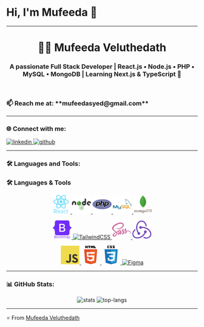 # Hi, I'm Mufeeda 👋  




---

<h1 align="center">👩‍💻 Mufeeda Veluthedath</h1>
<h3 align="center">A passionate Full Stack Developer | React.js • Node.js • PHP • MySQL • MongoDB | Learning Next.js & TypeScript 🚀</h3><br>
<h3>📫 Reach me at: **mufeedasyed@gmail.com**  </h3>

---

### 🌐 Connect with me:
<p align="left">
  <a href="https://linkedin.com/in/YOUR-LINKEDIN" target="blank">
    <img src="https://img.shields.io/badge/LinkedIn-0A66C2?logo=linkedin&logoColor=white" alt="linkedin" />
  </a>
  <a href="https://github.com/mufeeda1996" target="blank">
    <img src="https://img.shields.io/badge/GitHub-181717?logo=github&logoColor=white" alt="github" />
  </a>
</p>

---

### 🛠️ Languages and Tools:
### 🛠️ Languages & Tools

<p align="center">
  <!-- Row 1 -->
  <a href="https://reactjs.org/" target="_blank">
    <img src="https://raw.githubusercontent.com/devicons/devicon/master/icons/react/react-original-wordmark.svg" alt="React" width="50" height="50"/>
  </a>
  <a href="https://nodejs.org" target="_blank">
    <img src="https://raw.githubusercontent.com/devicons/devicon/master/icons/nodejs/nodejs-original-wordmark.svg" alt="Node.js" width="50" height="50"/>
  </a>
  <a href="https://www.php.net" target="_blank">
    <img src="https://raw.githubusercontent.com/devicons/devicon/master/icons/php/php-original.svg" alt="PHP" width="50" height="50"/>
  </a>
  <a href="https://www.mysql.com/" target="_blank">
    <img src="https://raw.githubusercontent.com/devicons/devicon/master/icons/mysql/mysql-original-wordmark.svg" alt="MySQL" width="50" height="50"/>
  </a>
  <a href="https://www.mongodb.com/" target="_blank">
    <img src="https://raw.githubusercontent.com/devicons/devicon/master/icons/mongodb/mongodb-original-wordmark.svg" alt="MongoDB" width="50" height="50"/>
  </a>
</p>

<p align="center">
  <!-- Row 2 -->
  <a href="https://getbootstrap.com" target="_blank">
    <img src="https://raw.githubusercontent.com/devicons/devicon/master/icons/bootstrap/bootstrap-plain-wordmark.svg" alt="Bootstrap" width="50" height="50"/>
  </a>
  <a href="https://tailwindcss.com/" target="_blank">
    <img src="https://www.vectorlogo.zone/logos/tailwindcss/tailwindcss-icon.svg" alt="TailwindCSS" width="50" height="50"/>
  </a>
  <a href="https://sass-lang.com" target="_blank">
    <img src="https://raw.githubusercontent.com/devicons/devicon/master/icons/sass/sass-original.svg" alt="Sass" width="50" height="50"/>
  </a>
  <a href="https://redux.js.org" target="_blank">
    <img src="https://raw.githubusercontent.com/devicons/devicon/master/icons/redux/redux-original.svg" alt="Redux" width="50" height="50"/>
  </a>
</p>

<p align="center">
  <!-- Row 3 -->
  <a href="https://developer.mozilla.org/en-US/docs/Web/JavaScript" target="_blank">
    <img src="https://raw.githubusercontent.com/devicons/devicon/master/icons/javascript/javascript-original.svg" alt="JavaScript" width="50" height="50"/>
  </a>
  <a href="https://www.w3.org/html/" target="_blank">
    <img src="https://raw.githubusercontent.com/devicons/devicon/master/icons/html5/html5-original-wordmark.svg" alt="HTML5" width="50" height="50"/>
  </a>
  <a href="https://www.w3schools.com/css/" target="_blank">
    <img src="https://raw.githubusercontent.com/devicons/devicon/master/icons/css3/css3-original-wordmark.svg" alt="CSS3" width="50" height="50"/>
  </a>
  <a href="https://www.figma.com/" target="_blank">
    <img src="https://www.vectorlogo.zone/logos/figma/figma-icon.svg" alt="Figma" width="50" height="50"/>
  </a>
</p>


---

### 📊 GitHub Stats:
<p align="center">
  <img src="https://github-readme-stats.vercel.app/api?username=mufeeda1996&show_icons=true&theme=radical" alt="stats" />
  <img src="https://github-readme-stats.vercel.app/api/top-langs/?username=mufeeda1996&layout=compact&theme=radical" alt="top-langs" />
</p>

---

⭐️ From [Mufeeda Veluthedath](https://github.com/mufeeda1996)
